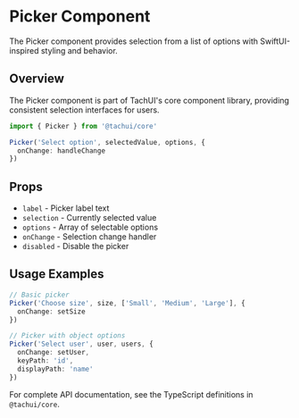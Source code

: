 # Picker Component

The Picker component provides selection from a list of options with SwiftUI-inspired styling and behavior.

## Overview

The Picker component is part of TachUI's core component library, providing consistent selection interfaces for users.

```typescript
import { Picker } from '@tachui/core'

Picker('Select option', selectedValue, options, {
  onChange: handleChange
})
```

## Props

- `label` - Picker label text
- `selection` - Currently selected value
- `options` - Array of selectable options
- `onChange` - Selection change handler
- `disabled` - Disable the picker

## Usage Examples

```typescript
// Basic picker
Picker('Choose size', size, ['Small', 'Medium', 'Large'], {
  onChange: setSize
})

// Picker with object options
Picker('Select user', user, users, {
  onChange: setUser,
  keyPath: 'id',
  displayPath: 'name'
})
```

For complete API documentation, see the TypeScript definitions in `@tachui/core`.